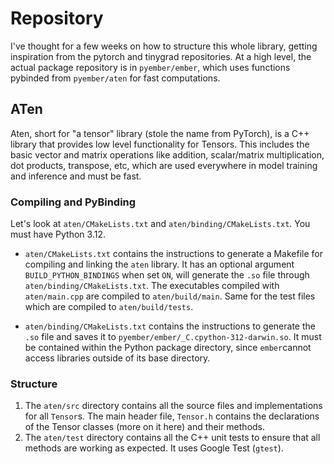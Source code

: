 # Repository 

I've thought for a few weeks on how to structure this whole library, getting inspiration from the pytorch and tinygrad repositories. At a high level, the actual package repository is in `pyember/ember`, which uses functions pybinded from `pyember/aten` for fast computations. 

## ATen

  Aten, short for "a tensor" library (stole the name from PyTorch), is a C++ library that provides low level functionality for Tensors. This includes the basic vector and matrix operations like addition, scalar/matrix multiplication, dot products, transpose, etc, which are used everywhere in model training and inference and must be fast. 

### Compiling and PyBinding

  Let's look at `aten/CMakeLists.txt` and `aten/binding/CMakeLists.txt`. You must have Python 3.12.

  - `aten/CMakeLists.txt` contains the instructions to generate a Makefile for compiling and linking the `aten` library. It has an optional argument `BUILD_PYTHON_BINDINGS` when set `ON`, will generate the `.so` file through `aten/binding/CMakeLists.txt`. The executables compiled with `aten/main.cpp` are compiled to `aten/build/main`. Same for the test files which are compiled to `aten/build/tests`. 

  - `aten/binding/CMakeLists.txt` contains the instructions to generate the `.so` file and saves it to `pyember/ember/_C.cpython-312-darwin.so`. It must be contained within the Python package directory, since `ember`cannot access libraries outside of its base directory. 


### Structure

  1. The `aten/src` directory contains all the source files and implementations for all `Tensor`s. The main header file, `Tensor.h` contains the declarations of the Tensor classes (more on it here) and their methods.
  2. The `aten/test` directory contains all the C++ unit tests to ensure that all methods are working as expected. It uses Google Test (`gtest`). 

